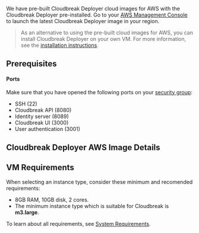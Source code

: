 We have pre-built Cloudbreak Deployer cloud images for AWS with the Cloudbreak Deployer pre-installed. Go to your [AWS Management Console](https://aws.amazon.com/console/) to launch the latest Cloudbreak Deployer image in your region.  

> As an alternative to using the pre-built cloud images for AWS, you can install Cloudbreak Deployer on your own VM. For more information, see the [installation instructions](onprem.md).

## Prerequisites

#### Ports 

Make sure that you have opened the following ports on your [security group](http://docs.aws.amazon.com/AWSEC2/latest/UserGuide/using-network-security.html):
 
 * SSH (22)
 * Cloudbreak API (8080)
 * Identity server (8089)
 * Cloudbreak UI (3000)
 * User authentication (3001) 

 
## Cloudbreak Deployer AWS Image Details

## VM Requirements
When selecting an instance type, consider these minimum and recomended requirements:  

- 8GB RAM, 10GB disk, 2 cores. 
- The minimum instance type which is suitable for Cloudbreak is **m3.large**.

To learn about all requirements, see [System Requirements](onprem.md#system-requirements).



 
